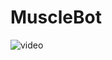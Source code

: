 # MuscleBot
![video](https://user-images.githubusercontent.com/68550855/104795580-da3c0200-57f2-11eb-9443-968c04b12431.gif)